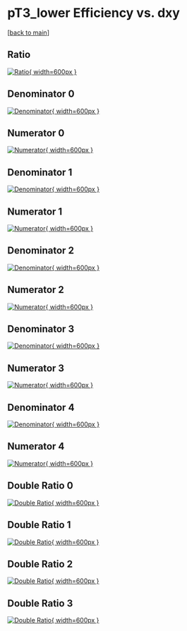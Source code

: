 # pT3_lower Efficiency vs. dxy

[[back to main](./)]



## Ratio

[![Ratio](../mtv/var/pT3_lower_loweta_0_0_eff_dxy.png){ width=600px }](../mtv/var/pT3_lower_loweta_0_0_eff_dxy.pdf)

## Denominator 0

[![Denominator](../mtv/den/pT3_lower_loweta_0_0_eff_dxy_den0.png){ width=600px }](../mtv/den/pT3_lower_loweta_0_0_eff_dxy_den0.pdf)

## Numerator 0

[![Numerator](../mtv/num/pT3_lower_loweta_0_0_eff_dxy_num0.png){ width=600px }](../mtv/num/pT3_lower_loweta_0_0_eff_dxy_num0.pdf)

## Denominator 1

[![Denominator](../mtv/den/pT3_lower_loweta_0_0_eff_dxy_den1.png){ width=600px }](../mtv/den/pT3_lower_loweta_0_0_eff_dxy_den1.pdf)

## Numerator 1

[![Numerator](../mtv/num/pT3_lower_loweta_0_0_eff_dxy_num1.png){ width=600px }](../mtv/num/pT3_lower_loweta_0_0_eff_dxy_num1.pdf)

## Denominator 2

[![Denominator](../mtv/den/pT3_lower_loweta_0_0_eff_dxy_den2.png){ width=600px }](../mtv/den/pT3_lower_loweta_0_0_eff_dxy_den2.pdf)

## Numerator 2

[![Numerator](../mtv/num/pT3_lower_loweta_0_0_eff_dxy_num2.png){ width=600px }](../mtv/num/pT3_lower_loweta_0_0_eff_dxy_num2.pdf)

## Denominator 3

[![Denominator](../mtv/den/pT3_lower_loweta_0_0_eff_dxy_den3.png){ width=600px }](../mtv/den/pT3_lower_loweta_0_0_eff_dxy_den3.pdf)

## Numerator 3

[![Numerator](../mtv/num/pT3_lower_loweta_0_0_eff_dxy_num3.png){ width=600px }](../mtv/num/pT3_lower_loweta_0_0_eff_dxy_num3.pdf)

## Denominator 4

[![Denominator](../mtv/den/pT3_lower_loweta_0_0_eff_dxy_den4.png){ width=600px }](../mtv/den/pT3_lower_loweta_0_0_eff_dxy_den4.pdf)

## Numerator 4

[![Numerator](../mtv/num/pT3_lower_loweta_0_0_eff_dxy_num4.png){ width=600px }](../mtv/num/pT3_lower_loweta_0_0_eff_dxy_num4.pdf)

## Double Ratio 0

[![Double Ratio](../mtv/ratio/pT3_lower_loweta_0_0_eff_dxy_ratio0.png){ width=600px }](../mtv/ratio/pT3_lower_loweta_0_0_eff_dxy_ratio0.pdf)

## Double Ratio 1

[![Double Ratio](../mtv/ratio/pT3_lower_loweta_0_0_eff_dxy_ratio1.png){ width=600px }](../mtv/ratio/pT3_lower_loweta_0_0_eff_dxy_ratio1.pdf)

## Double Ratio 2

[![Double Ratio](../mtv/ratio/pT3_lower_loweta_0_0_eff_dxy_ratio2.png){ width=600px }](../mtv/ratio/pT3_lower_loweta_0_0_eff_dxy_ratio2.pdf)

## Double Ratio 3

[![Double Ratio](../mtv/ratio/pT3_lower_loweta_0_0_eff_dxy_ratio3.png){ width=600px }](../mtv/ratio/pT3_lower_loweta_0_0_eff_dxy_ratio3.pdf)

